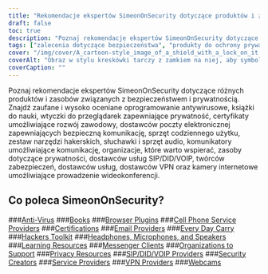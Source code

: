 ```yaml
---
title: "Rekomendacje ekspertów SimeonOnSecurity dotyczące produktów i zasobów związanych z bezpieczeństwem i ochroną prywatności"
draft: false
toc: true
description: "Poznaj rekomendacje ekspertów SimeonOnSecurity dotyczące zaufanych i wysoko ocenianych produktów i zasobów związanych z bezpieczeństwem i prywatnością."
tags: ["zalecenia dotyczące bezpieczeństwa", "produkty do ochrony prywatności", "narzędzia cyberbezpieczeństwa", "ochrona danych", "prywatność internetowa", "antywirus", "książki", "wtyczki do przeglądarki", "certyfikaty", "dostawcy poczty elektronicznej", "codzienne noszenie", "zestaw narzędzi dla hakerów", "słuchawki", "mikrofony", "głośniki", "zasoby edukacyjne", "klienci komunikatora", "organizacje wspierające", "zasoby prywatności", "Dostawcy usług SIP DID VOIP"]
cover: "/img/cover/A_cartoon-style_image_of_a_shield_with_a_lock_on_it.png"
coverAlt: "Obraz w stylu kreskówki tarczy z zamkiem na niej, aby symbolizować bezpieczeństwo i ochronę prywatności, z laptopem lub urządzeniem mobilnym w tle."
coverCaption: ""
---
```


Poznaj rekomendacje ekspertów SimeonOnSecurity dotyczące różnych produktów i zasobów związanych z bezpieczeństwem i prywatnością. Znajdź zaufane i wysoko oceniane oprogramowanie antywirusowe, książki do nauki, wtyczki do przeglądarek zapewniające prywatność, certyfikaty umożliwiające rozwój zawodowy, dostawców poczty elektronicznej zapewniających bezpieczną komunikację, sprzęt codziennego użytku, zestaw narzędzi hakerskich, słuchawki i sprzęt audio, komunikatory umożliwiające komunikację, organizacje, które warto wspierać, zasoby dotyczące prywatności, dostawców usług SIP/DID/VOIP, twórców zabezpieczeń, dostawców usług, dostawców VPN oraz kamery internetowe umożliwiające prowadzenie wideokonferencji.

## Co poleca SimeonOnSecurity?

###[Anti-Virus](/recommendations/anti-virus)
###[Books](/recommendations/books)
###[Browser Plugins](/recommendations/browser_plugins)
###[Cell Phone Service Providers](/recommendations/cell-phone-service-providers)
###[Certifications](/recommendations/certifications)
###[Email Providers](/recommendations/email)
###[Every Day Carry](/recommendations/edc)
###[Hackers Toolkit](/recommendations/hacker_hardware)
###[Headphones, Microphones, and Speakers](/recommendations/audio)
###[Learning Resources](/recommendations/learning_resources)
###[Messenger Clients](/recommendations/messengers)
###[Organizations to Support](/recommendations/organizations)
###[Privacy Resources](/recommendations/privacy)
###[SIP/DID/VOIP Providers](/recommendations/voip)
###[Security Creators](/recommendations/creators)
###[Service Providers](/recommendations/services)
###[VPN Providers](/recommendations/vpns)
###[Webcams](/recommendations/webcams)


